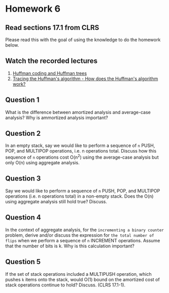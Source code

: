 # Homework 6

## Read sections 17.1 from CLRS
Please read this with the goal of using the knowledge to do the homework below.

## Watch the recorded lectures
1. [Huffman coding and Huffman trees](https://youtu.be/JsTptu56GM8)
1. [Tracing the Huffman's algorithm - How does the Huffman's algorithm work?](https://youtu.be/qE4tfsiTGjE)

## Question 1
What is the difference between amortized analysis and average-case analysis? Why is ammortized analysis important?

## Question 2
In an empty stack, say we would like to perform a sequence of `n` PUSH, POP, and MULTIPOP operations, i.e. n operations total. Discuss how this sequence of `n` operations cost O(n<sup>2</sup>) using the average-case analysis but only O(n) using aggregate analysis.

## Question 3
Say we would like to perform a sequence of `n` PUSH, POP, and MULTIPOP operations (i.e. n operations total) in a non-empty stack. Does the O(n) using aggregate analysis still hold true? Discuss.

## Question 4
In the context of aggregate analysis, for the `incrementing a binary counter` problem, derive and/or discuss the expression for `the total number of flips` when we perform a sequence of `n` INCREMENT operations. Assume that the number of bits is k. Why is this calculation important?

## Question 5
If the set of stack operations included a MULTIPUSH operation, which pushes `k` items onto the stack, would O(1) bound on the amortized cost of stack operations continue to hold? Discuss. (CLRS 17.1-1). 
